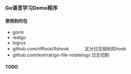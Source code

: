 ### Go语言学习Demo程序

#### 使用到的包

- gorm
- redigo
- logrus 
- github.com/rifflock/lfshook             区分日志级别的hook
- github.com/lestrrat/go-file-rotatelogs  日志切割

#### TODO
